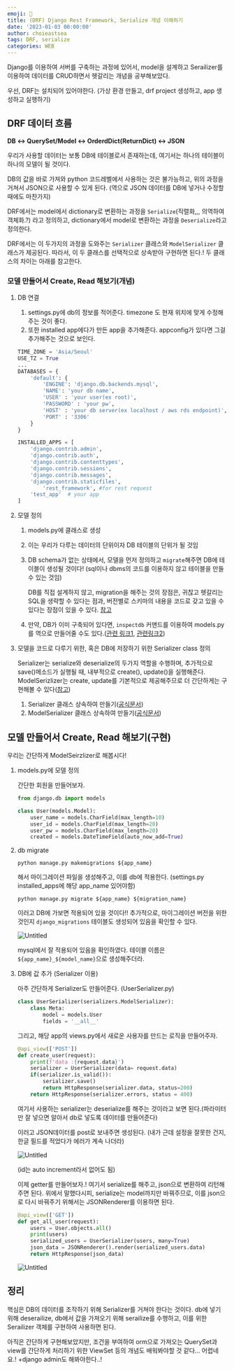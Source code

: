 ```yaml
---
emoji: 😬
title: (DRF) Django Rest Framework, Serialize 개념 이해하기
date: '2023-01-03 00:00:00'
author: choieastsea
tags: DRF, serialize
categories: WEB
---
```


Django를 이용하여 서버를 구축하는 과정에 있어서, model을 설계하고 Serailizer를 이용하여 데이터를 CRUD하면서 헷갈리는 개념을 공부해보았다.

우선, DRF는 설치되어 있어야한다. (가상 환경 만들고, drf project 생성하고, app 생성하고 실행하기)

## DRF 데이터 흐름

**DB ↔ QuerySet/Model ↔ OrderdDict(ReturnDict) ↔ JSON**

우리가 사용할 데이터는 보통 DB에 테이블로서 존재하는데, 여기서는 하나의 테이블이 하나의 모델이 될 것이다.

DB의 값을 바로 가져와 python 코드레벨에서 사용하는 것은 불가능하고, 위의 과정을 거쳐서 JSON으로 사용할 수 있게 된다. (역으로 JSON 데이터를 DB에 넣거나 수정할 때에도 마찬가지) 

DRF에서는 model에서 dictionary로 변환하는 과정을 `Serialize`(직렬화,,, 의역하여 객체화.?) 라고 정의하고, dictionary에서 model로 변환하는 과정을 `Deserialize`라고 정의한다. 

DRF에서는 이 두가지의 과정을 도와주는 `Serializer` 클래스와 `ModelSerializer` 클래스가 제공된다. 따라서, 이 두 클래스를 선택적으로 상속받아 구현하면 된다.! 두 클래스의 차이는 아래를 참고한다.

### 모델 만들어서 Create, Read 해보기(개념)

1. DB 연결
    1. settings.py에 db의 정보를 적어준다. timezone 도 현재 위치에 맞게 수정해주는 것이 좋다.
    2. 또한 installed app에다가 만든 app을 추가해준다. appconfig가 있다면 그걸 추가해주는 것으로 보인다.
    
    ```python
    TIME_ZONE = 'Asia/Seoul'
    USE_TZ = True
    ...
    DATABASES = {
        'default': {
            'ENGINE': 'django.db.backends.mysql',
            'NAME': 'your db name',
            'USER' : 'your user(ex root)',
            'PASSWORD' : 'your pw',
            'HOST' : 'your db server(ex localhost / aws rds endpoint)',
            'PORT' : '3306'
        }
    }
    
    INSTALLED_APPS = [
        'django.contrib.admin',
        'django.contrib.auth',
        'django.contrib.contenttypes',
        'django.contrib.sessions',
        'django.contrib.messages',
        'django.contrib.staticfiles',
    		'rest_framework', #for rest request
        'test_app'  # your app
    ]
    ```
    
2. 모델 정의
    1. models.py에 클래스로 생성
    2. 이는 우리가 다루는 데이터의 단위이자 DB 테이블의 단위가 될 것임
    3. DB schema가 없는 상태에서, 모델을 먼저 정의하고 `migrate`해주면 DB에 테이블이 생성될 것이다! (sql이나 dbms의 코드를 이용하지 않고 테이블을 만들 수 있는 것임) 
       
        DB를 직접 설계하지 않고, migration을 해주는 것의 장점은, 귀찮고 헷갈리는 SQL을 생략할 수 있다는 점과, 버전별로 스키마의 내용을 코드로 갖고 있을 수 있다는 장점이 있을 수 있다. [참고](https://tibetsandfox.tistory.com/24)
        
    4. 만약, DB가 이미 구축되어 있다면, `inspectdb` 커맨드를 이용하여 models.py를 역으로 만들어줄 수도 있다.([관련 링크1](https://dev.to/idrisrampurawala/creating-django-models-of-an-existing-db-288m), [관련링크2](https://hyun-am-coding.tistory.com/entry/Django%EB%A5%BC-%EC%9D%B4%EC%9A%A9%ED%95%9C-%EC%9B%B9-API-%EB%A7%8C%EB%93%A4%EA%B8%B0))
    
3. 모델을 코드로 다루기 위한, 혹은 DB에 저장하기 위한 Serializer class 정의
   
    Serializer는 serialize와 deserialize의 두가지 역할을 수행하며, 추가적으로 save()메소드가 실행될 때, 내부적으로 create(), update()을 실행해준다. ModelSerizlizer는 create, update를 기본적으로 제공해주므로 더 간단하게는 구현해볼 수 있다([참고](http://www.incodom.kr/Django/DRF-Serializer))
    
    1. Serializer 클래스 상속하여 만들기([공식문서](https://www.django-rest-framework.org/tutorial/1-serialization/#creating-a-serializer-class))
    2. ModelSerializer 클래스 상속하여 만들기([공식문서](https://www.django-rest-framework.org/tutorial/1-serialization/#using-modelserializers))

## 모델 만들어서 Create, Read 해보기(구현)

우리는 간단하게 ModelSeirzlizer로 해봅시다!

1. models.py에 모델 정의
   
    간단한 회원을 만들어보자.
    
    ```python
    from django.db import models
    
    class User(models.Model):
        user_name = models.CharField(max_length=10)
        user_id = models.CharField(max_length=20)
        user_pw = models.CharField(max_length=20)
        created = models.DateTimeField(auto_now_add=True)
    ```
    
2. db migrate
   
    `python manage.py makemigrations ${app_name}`  
    
    해서 마이그레이션 파일을 생성해주고, 이를 db에 적용한다. (settings.py installed_apps에 해당 app_name 있어야함)
    
    `python manage.py migrate ${app_name} ${migration_name}`
    
    이러고 DB에 가보면 적용되어 있을 것이다!! 추가적으로, 마이그레이션 버전을 위한 것인지 `django_migrations` 테이블도 생성되어 있음을 확인할 수 있다.
    
    ![Untitled](img1.png)
    
    mysql에서 잘 적용되어 있음을 확인하였다. 테이블 이름은 `${app_name}_${model_name}`으로 생성해주더라.
    
3. DB에 값 추가 (Serializer 이용)
   
    아주 간단하게 Serializer도 만들어준다. (UserSerializer.py)
    
    ```python
    class UserSerializer(serializers.ModelSerializer):
        class Meta:
            model = models.User
            fields = '__all__'
    ```
    
    그리고, 해당 app의 views.py에서 새로운 사용자를 만드는 로직을 만들어주자.
    
    ```python
    @api_view(['POST'])
    def create_user(request):
        print(f'data :{request.data}')
        serializer = UserSerializer(data= request.data)
        if(serializer.is_valid()):
            serializer.save()
            return HttpResponse(serializer.data, status=200)
        return HttpResponse(serializer.errors, status = 400)
    ```
    
    여기서 사용하는 serializer는 deserialize를 해주는 것이라고 보면 된다.(파라미터만 잘 넣으면 알아서 db로 넣도록 데이터를 만들어준다)
    
    이러고 JSON데이터를 post로 보내주면 생성된다. (내가 근데 설정을 잘못한 건지, 한글 필드를 적었다가 에러가 계속 나더라)
    
    ![Untitled](img2.png)
    
    (id는 auto increment라서 없어도 됨)
    
    이제 getter를 만들어보자.! 여기서 serialize를 해주고, json으로 변환하여 리턴해주면 된다. 위에서 말했다시피, serialize는 model까지만 바꿔주므로, 이를 json으로 다시 바꿔주기 위해서는 JSONRenderer를 이용하면 된다.
    
    ```python
    @api_view(['GET'])
    def get_all_user(request):
        users = User.objects.all()
        print(users)
        serialized_users = UserSerializer(users, many=True)
        json_data = JSONRenderer().render(serialized_users.data)
        return HttpResponse(json_data)
    ```
    
    ![Untitled](img3.png)
    

## 정리

핵심은 DB의 데이터를 조작하기 위해 Serializer를 거쳐야 한다는 것이다. db에 넣기 위해 deserailize, db에서 값을 가져오기 위해 serailize를 수행하고, 이를 위한 Serailizer 객체를 구현하여 사용하면 된다.

아직은 간단하게 구현해보았지만, 조건을 부여하여 orm으로 가져오는 QuerySet과 view를 간단하게 처리하기 위한 ViewSet 등의 개념도 배워봐야할 것 같다... 어렵네요.! +django admin도 해봐야한다..!